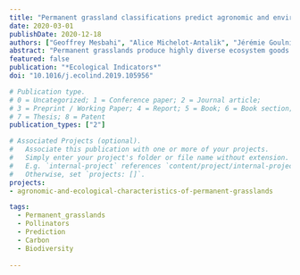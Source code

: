 ```yaml
---
title: "Permanent grassland classifications predict agronomic and environmental characteristics well, but not ecological characteristics"
date: 2020-03-01
publishDate: 2020-12-18
authors: ["Geoffrey Mesbahi", "Alice Michelot-Antalik", "Jérémie Goulnik", "Sylvain Plantureux"]
abstract: "Permanent grasslands produce highly diverse ecosystem goods and services, which need to be easily assessed by decision makers. Naturalists and agronomists classify grasslands in different ways to predict ecological, agronomic and environmental characteristics of the grasslands. However, few studies have compared the prediction abilities of these different classifications using the same botanical relevés, and none has explored the utility of combining classifications. In this study, we attributed a grassland class from each of three classifications (phytosociological, agronomic and functional) to 250 permanent grasslands in north-eastern France to predict 16 characteristics: nine ecological, three agronomic and four environmental. We used statistical model selection to identify the classification or combination of classifications that best predicted each characteristic. Our results showed great prediction ability of agronomic classification, which created the best models for predicting agronomic (yield) and environmental (management, elevation) characteristics. We also identified a strong prediction ability of combining two or all three classifications to predict seven other grassland characteristics. However, grassland classifications did not predict most of the ecological characteristics well. We can assume that phytosociological classification, despite its mainstream use, predicts grassland characteristics less well than agronomic classification. We recommend combining grassland classifications to improve rapid prediction abilities. This study provides new knowledge useful for developing grassland classifications which meet the needs of agronomists and naturalists."
featured: false
publication: "*Ecological Indicators*"
doi: "10.1016/j.ecolind.2019.105956"

# Publication type.
# 0 = Uncategorized; 1 = Conference paper; 2 = Journal article;
# 3 = Preprint / Working Paper; 4 = Report; 5 = Book; 6 = Book section;
# 7 = Thesis; 8 = Patent
publication_types: ["2"]

# Associated Projects (optional).
#   Associate this publication with one or more of your projects.
#   Simply enter your project's folder or file name without extension.
#   E.g. `internal-project` references `content/project/internal-project/index.md`.
#   Otherwise, set `projects: []`.
projects:
- agronomic-and-ecological-characteristics-of-permanent-grasslands

tags:
  - Permanent_grasslands
  - Pollinators
  - Prediction
  - Carbon
  - Biodiversity
  
---
```

